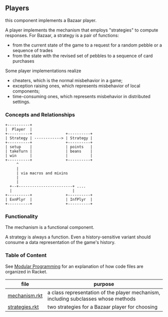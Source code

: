 ## Players 

this component implements a Bazaar player.

A player implements the mechanism that employs "strategies" to compute
responses. For Bazaar, a strategy is a pair of functions:

- from the current state of the game to a request for a random pebble or a sequence of trades
- from the state with the revised set of pebbles to a sequence of card purchases 

Some player implementations realize 

- cheaters, which is the normal misbehavior in a game;
- exception raising ones, which represents misbehavior of local components;
- time-consuming ones, which represents misbehavior in distributed settings.

### Concepts and Relationships

```
+----------+
|  Player  |
+----------+               +----------+ 
| Strategy | ------------> | Strategy |
+----------+               +----------+ 
| setup    |               | points   | 
| takeTurn |               | beans    | 
| win      |               |          |
+----------+               +----------+
     ^
     |
     | via macros and mixins 
     | 
     |
  +--+------------------------+ .... 
  |                           |
+----------+               +----------+
| ExnPlyr  |               | InfPlyr  |
+----------+               +----------+
```

### Functionality

The mechanism is a functional component.

A strategy is always a function. Even a history-sensitive variant
should consume a data representation of the game's history.  

### Table of Content


See [Modular Programming](https://felleisen.org/matthias/Thoughts/Modular_Programming.html)
for an explanation of how code files are organized in Racket.

| file | purpose |
|--------------------- | ------- |
| [mechanism.rkt](mechanism.rkt) | a class representation of the player mechanism, including subclasses whose methods | 
| [strategies.rkt](strategies.rkt) | two strategies for a Bazaar player for choosing | 

